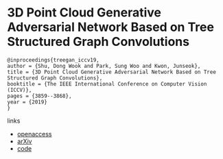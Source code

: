 # 3D Point Cloud Generative Adversarial Network Based on Tree Structured Graph Convolutions

```
@inproceedings{treegan_iccv19,
author = {Shu, Dong Wook and Park, Sung Woo and Kwon, Junseok},
title = {3D Point Cloud Generative Adversarial Network Based on Tree Structured Graph Convolutions},
booktitle = {The IEEE International Conference on Computer Vision (ICCV)},
pages = {3859--3868},
year = {2019}
}
```

links
- [openaccess](http://openaccess.thecvf.com/content_ICCV_2019/html/Shu_3D_Point_Cloud_Generative_Adversarial_Network_Based_on_Tree_Structured_ICCV_2019_paper.html)
- [arXiv](https://arxiv.org/abs/1905.06292)
- [code](https://github.com/seowok/TreeGAN)

